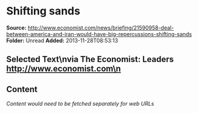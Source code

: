 # Shifting sands

**Source:** http://www.economist.com/news/briefing/21590958-deal-between-america-and-iran-would-have-big-repercussions-shifting-sands
**Folder:** Unread
**Added:** 2013-11-28T08:53:13


## Selected Text\nvia The Economist: Leaders http://www.economist.com\n

## Content
*Content would need to be fetched separately for web URLs*
